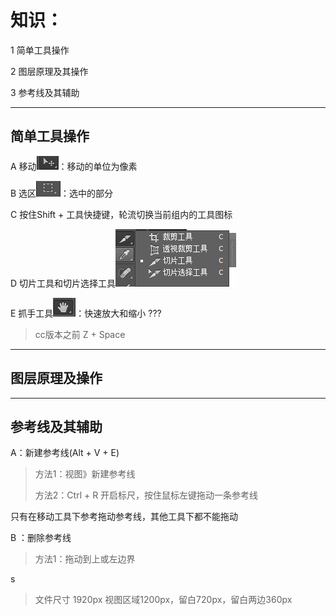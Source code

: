 # 知识：

1 简单工具操作

2 图层原理及其操作

3 参考线及其辅助

---

## 简单工具操作

A 移动![](/assets/slice-basic-gj01.png)：移动的单位为像素

B 选区![](/assets/slice-basic-gj02.png)：选中的部分

C 按住Shift  + 工具快捷键，轮流切换当前组内的工具图标

D 切片工具和切片选择工具![](/assets/slice-basic-03.png)

E 抓手工具![](/assets/slice-basic-zsgj01.png)：快速放大和缩小 ???

> cc版本之前 Z + Space

---

## 图层原理及操作

---

## 参考线及其辅助

A：新建参考线\(Alt + V + E\)

> 方法1：视图》新建参考线
>
> 方法2：Ctrl + R 开启标尺，按住鼠标左键拖动一条参考线

只有在移动工具下参考拖动参考线，其他工具下都不能拖动

B ：删除参考线

> 方法1：拖动到上或左边界

s

> 文件尺寸 1920px 视图区域1200px，留白720px，留白两边360px



